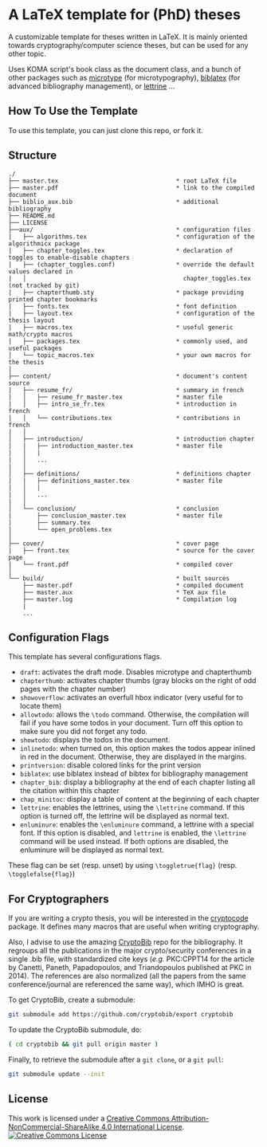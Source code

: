 # A LaTeX template for (PhD) theses

A customizable template for theses written in LaTeX. It is mainly oriented towards cryptography/computer science theses, but can be used for any other topic.

Uses KOMA script's book class as the document class, and a bunch of other packages such as [microtype](https://www.ctan.org/pkg/microtype) (for microtypography), [biblatex](https://ctan.org/pkg/biblatex) (for advanced bibliography management), or [lettrine](https://ctan.org/pkg/lettrine) ...

How To Use the Template
-----------------------

To use this template, you can just clone this repo, or fork it.
 
## Structure

```
./
├── master.tex                                 * root LaTeX file
├── master.pdf                                 * link to the compiled document
├── biblio_aux.bib                             * additional bibliography
├── README.md
├── LICENSE
├──aux/                                        * configuration files
|   ├── algorithms.tex                         * configuration of the algorithmicx package
|   ├── chapter_toggles.tex                    * declaration of toggles to enable-disable chapters
|   ├── (chapter_toggles.conf)                 * override the default values declared in 
|	│                                            chapter_toggles.tex (not tracked by git)
|   ├── chapterthumb.sty                       * package providing printed chapter bookmarks
|   ├── fonts.tex                              * font definition
|   ├── layout.tex                             * configuration of the thesis layout
|   ├── macros.tex                             * useful generic math/crypto macros
|   ├── packages.tex                           * commonly used, and useful packages 
│   └── topic_macros.tex                       * your own macros for the thesis
|
├── content/                                   * document's content source
|   ├── resume_fr/                             * summary in french
|	│   ├── resume_fr_master.tex               * master file
|	│   ├── intro_se_fr.tex                    * introduction in french
|	│   └── contributions.tex                  * contributions in french
|	│
│   ├── introduction/                          * introduction chapter
|	|	├── introduction_master.tex            * master file
|	│   |
|	│   ...
|	│
│   ├── definitions/                           * definitions chapter
|	|	├── definitions_master.tex             * master file
|	│   |
|	│   ...
|	│
│   └── conclusion/                            * conclusion
|	    ├── conclusion_master.tex              * master file
|	    ├── summary.tex                        
|	    └── open_problems.tex                  
│
├── cover/                                     * cover page
|	├── front.tex                              * source for the cover page
|	└── front.pdf                              * compiled cover
│
└── build/                                     * built sources
	├── master.pdf                             * compiled document
	├── master.aux                             * TeX aux file
	├── master.log                             * Compilation log
	|
	...

```

Configuration Flags
-------------------

This template has several configurations flags.

* `draft`: activates the draft mode. Disables microtype and chapterthumb  
* `chapterthumb`: activates chapter thumbs (gray blocks on the right of odd pages with the chapter number)
* `showoverflow`: activates an overfull hbox indicator (very useful for to locate them)
* `allowtodo`: allows the `\todo` command. Otherwise, the compilation will fail if you have some todos in your document. Turn off this option to make sure you did not forget any todo.
* `showtodo`: displays the todos in the document.
* `inlinetodo`: when turned on, this option makes the todos appear inlined in red in the document. Otherwise, they are displayed in the margins.
* `printversion`: disable colored links for the print version
* `biblatex`: use biblatex instead of bibtex for bibliography management
* `chapter_bib`: display a bibliography at the end of each chapter listing all the citation within this chapter
* `chap_minitoc`: display a table of content at the beginning of each chapter 
* `lettrine`: enables the lettrines, using the `\lettrine` command. If this option is turned off, the lettrine will be displayed as normal text.
* `enluminure`: enables the `\enluminure` command, a lettrine with a special font. If this option is disabled, and `lettrine` is enabled, the `\lettrine` command will be used instead. If both options are disabled, the enluminure will be displayed as normal text.

These flag can be set (resp. unset) by using `\toggletrue{flag}` (resp. `\togglefalse{flag}`)


For Cryptographers
------------------

If you are writing a crypto thesis, you will be interested in the [cryptocode](https://ctan.org/pkg/cryptocode) package. It defines many macros that are useful when writing cryptography.

Also, I advise to use the amazing [CryptoBib](https://cryptobib.di.ens.fr) repo for the bibliography. It regroups all the publications in the major crypto/security conferences in a single .bib file, with standardized cite keys (*e.g.* PKC:CPPT14 for the article by Canetti, Paneth, Papadopoulos, and Triandopoulos published at PKC in 2014). The references are also normalized (all the papers from the same conference/journal are referenced the same way), which IMHO is great.

To get CryptoBib, create a submodule:
```sh
git submodule add https://github.com/cryptobib/export cryptobib
```
To update the CryptoBib submodule, do:
```sh
( cd cryptobib && git pull origin master )
```
Finally, to retrieve the submodule after a `git clone`, or a `git pull`:
```sh
git submodule update --init
```

License
-------
This work is licensed under a [Creative Commons Attribution-NonCommercial-ShareAlike 4.0 International License](http://creativecommons.org/licenses/by-nc-sa/4.0/).
[![Creative Commons License](https://i.creativecommons.org/l/by-nc-sa/4.0/88x31.png)](http://creativecommons.org/licenses/by-nc-sa/4.0/)